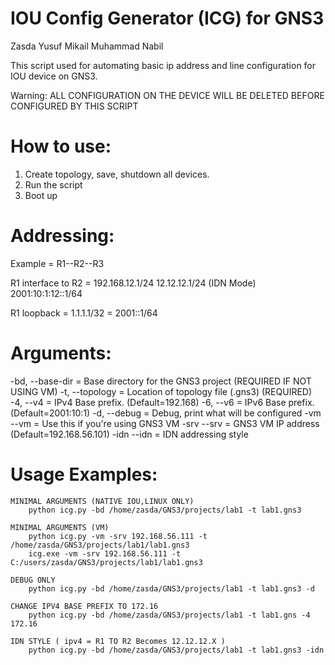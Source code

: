 # IOU Config Generator (ICG) for GNS3
Zasda Yusuf Mikail
Muhammad Nabil

This script used for automating basic ip address and line configuration for IOU device on GNS3.

Warning: ALL CONFIGURATION ON THE DEVICE WILL BE DELETED BEFORE CONFIGURED BY THIS SCRIPT

# How to use:
1. Create topology, save, shutdown all devices.
2. Run the script
3. Boot up

# Addressing:
Example = R1--R2--R3

R1 interface to R2 	= 192.168.12.1/24 
					  12.12.12.1/24 (IDN Mode)
					  2001:10:1:12::1/64

R1 loopback			= 1.1.1.1/32
					= 2001::1/64

# Arguments:

-bd,	--base-dir	= Base directory for the GNS3 project 	(REQUIRED IF NOT USING VM)
-t,		--topology	= Location of topology file (.gns3) 	(REQUIRED)
-4,		--v4		= IPv4 Base prefix. 					(Default=192.168)
-6,		--v6		= IPv6 Base prefix.						(Default=2001:10:1)
-d,		--debug		= Debug, print what will be configured
-vm		--vm		= Use this if you're using GNS3 VM
-srv	--srv		= GNS3 VM IP address					(Default=192.168.56.101)
-idn 	--idn 		= IDN addressing style

# Usage Examples:

    MINIMAL ARGUMENTS (NATIVE IOU,LINUX ONLY)
        python icg.py -bd /home/zasda/GNS3/projects/lab1 -t lab1.gns3

    MINIMAL ARGUMENTS (VM)
        python icg.py -vm -srv 192.168.56.111 -t /home/zasda/GNS3/projects/lab1/lab1.gns3
        icg.exe -vm -srv 192.168.56.111 -t C:/users/zasda/GNS3/projects/lab1/lab1.gns3

    DEBUG ONLY
        python icg.py -bd /home/zasda/GNS3/projects/lab1 -t lab1.gns3 -d

    CHANGE IPV4 BASE PREFIX TO 172.16
        python icg.py -bd /home/zasda/GNS3/projects/lab1 -t lab1.gns -4 172.16
    
    IDN STYLE ( ipv4 = R1 TO R2 Becomes 12.12.12.X )
        python icg.py -bd /home/zasda/GNS3/projects/lab1 -t lab1.gns3 -idn
